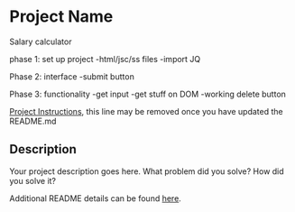 # Project Name
Salary calculator

phase 1: set up project 
-html/jsc/ss files 
-import JQ

Phase 2: interface
-submit button 

Phase 3: functionality
-get input 
-get stuff on DOM
-working delete button





 

[Project Instructions](./INSTRUCTIONS.md), this line may be removed once you have updated the README.md

## Description

Your project description goes here. What problem did you solve? How did you solve it?

Additional README details can be found [here](https://github.com/PrimeAcademy/readme-template/blob/master/README.md).
